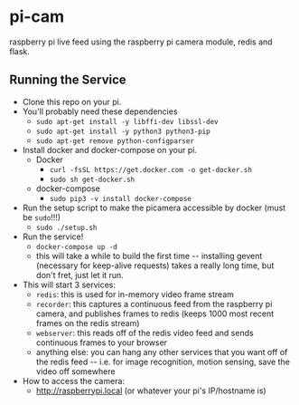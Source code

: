 # pi-cam
raspberry pi live feed using the raspberry pi camera module, redis and flask.

## Running the Service

- Clone this repo on your pi.
- You'll probably need these dependencies
  - `sudo apt-get install -y libffi-dev libssl-dev`
  - `sudo apt-get install -y python3 python3-pip`
  - `sudo apt-get remove python-configparser`
- Install docker and docker-compose on your pi.
  - Docker
    - `curl -fsSL https://get.docker.com -o get-docker.sh`
    - `sudo sh get-docker.sh`
  - docker-compose
    - `sudo pip3 -v install docker-compose`
- Run the setup script to make the picamera accessible by docker (must be `sudo`!!!)
  - `sudo ./setup.sh`
- Run the service!
  - `docker-compose up -d`
  - this will take a while to build the first time -- installing gevent (necessary for keep-alive requests) takes a really long time, but don't fret, just let it run.
- This will start 3 services:
  - `redis`: this is used for in-memory video frame stream
  - `recorder`: this captures a continuous feed from the raspberry pi camera, and publishes frames to redis (keeps 1000 most recent frames on the redis stream)
  - `webserver`: this reads off of the redis video feed and sends continuous frames to your browser
  - anything else: you can hang any other services that you want off of the redis feed -- i.e. for image recognition, motion sensing, save the video off somewhere
- How to access the camera:
  - http://raspberrypi.local (or whatever your pi's IP/hostname is)
